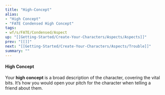 ```yaml
---
title: "High-Concept"
alias:
- "High Concept"
- "FATE Condensed High Concept"
tags:
- wf/s/FATE/Condensed/Aspect
up: "[[Getting-Started/Create-Your-Characters/Aspects/Aspects]]"
prev: "[[]]"
next: "[[Getting-Started/Create-Your-Characters/Aspects/Trouble]]"
summary: ""
---
```

#### High Concept

Your **high concept** is a broad description of the character, covering the vital bits. It’s how you would open your pitch for the character when telling a friend about them.